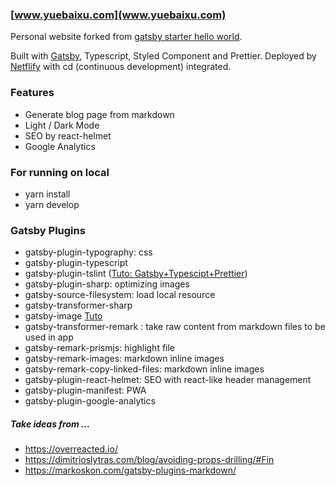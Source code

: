 ### [www.yuebaixu.com](www.yuebaixu.com)

Personal website forked from [gatsby starter hello world](https://github.com/gatsbyjs/gatsby-starter-hello-world).

Built with [Gatsby](https://www.gatsbyjs.org/), Typescript, Styled Component and Prettier. Deployed by [Netflify](https://www.netlify.com/) with cd (continuous development) integrated.

### Features

- Generate blog page from markdown
- Light / Dark Mode
- SEO by react-helmet
- Google Analytics

### For running on local

- yarn install
- yarn develop

### Gatsby Plugins

- gatsby-plugin-typography: css
- gatsby-plugin-typescript
- gatsby-plugin-tslint ([Tuto: Gatsby+Typescipt+Prettier](https://medium.com/maxime-heckel/getting-started-with-typescript-on-gatsby-8544b47c1d27))
- gatsby-plugin-sharp: optimizing images
- gatsby-source-filesystem: load local resource
- gatsby-transformer-sharp
- gatsby-image [Tuto](https://www.gatsbyjs.org/tutorial/gatsby-image-tutorial/)
- gatsby-transformer-remark : take raw content from markdown files to be used in app
- gatsby-remark-prismjs: highlight file
- gatsby-remark-images: markdown inline images
- gatsby-remark-copy-linked-files: markdown inline images
- gatsby-plugin-react-helmet: SEO with react-like header management
- gatsby-plugin-manifest: PWA
- gatsby-plugin-google-analytics

##### Take ideas from ...

- https://overreacted.io/
- https://dimitrioslytras.com/blog/avoiding-props-drilling/#Fin
- https://markoskon.com/gatsby-plugins-markdown/
